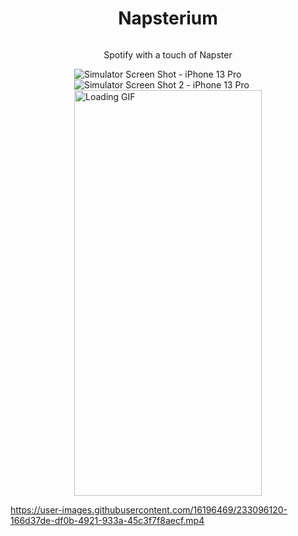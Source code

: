 

<div style="display: flex; flex-direction: column; align-items: center;">
  <h1>Napsterium</h1>
  <p>Spotify with a touch of Napster</p>
  <div style="display: flex; flex-direction: column;">
    <img src="https://user-images.githubusercontent.com/16196469/233093151-2599da35-9c6a-4cff-9b88-c8968353c855.png" alt="Simulator Screen Shot - iPhone 13 Pro">
    <img src="https://user-images.githubusercontent.com/16196469/233094234-2950a2ea-2374-4b2e-b366-8e58f59d2bec.png" alt="Simulator Screen Shot 2 - iPhone 13 Pro">
<img src="https://user-images.githubusercontent.com/16196469/233096686-b2c8d135-f4a7-46a4-997b-d5c68df9c9f9.gif" alt="Loading GIF" width="300" height="649">
  </div>
</div>

https://user-images.githubusercontent.com/16196469/233096120-166d37de-df0b-4921-933a-45c3f7f8aecf.mp4

